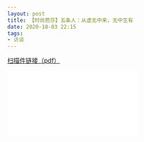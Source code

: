 ```yaml
---
layout: post
title: 【时尚芭莎】五条人：从虚无中来，无中生有
date: 2020-10-03 22:15
tags:
- 访谈
---
```


[扫描件链接（pdf）](/assets/docs/bazaar2020.pdf)


<div class="iframe-container">
<iframe class="responsive-iframe" src="//f.video.weibocdn.com/cI79gr0klx07H6vKS1So010412002J2R0E010.mp4?label=mp4_ld&amp;template=480x360.25.0&amp;trans_finger=40a32e8439c5409a63ccf853562a60ef&amp;ori=0&amp;ps=1BVp4ysnknHVZu&amp;Expires=1603628255&amp;ssig=BuXmqY3c2F&amp;KID=unistore,video" frameborder="no" allowfullscreen="true"></iframe>
</div>
